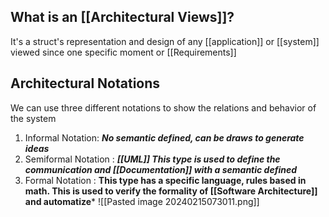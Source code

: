 
## What is an [[Architectural Views]]?

It's a struct's representation and design of any [[application]] or [[system]] viewed since one specific moment or [[Requirements]]

## Architectural Notations 

We can use three different notations to show the relations and behavior of the system

1. Informal Notation: ***No semantic defined, can be draws to generate ideas***
2. Semiformal Notation : ***[[UML]] This type is used to define the communication and [[Documentation]] with a semantic defined***
3. Formal Notation : **This type has a specific language, rules based in math. This is used to verify the formality of [[Software Architecture]] and automatize***
![[Pasted image 20240215073011.png]]
